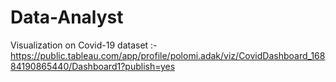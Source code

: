 # Data-Analyst

Visualization on Covid-19 dataset :-
https://public.tableau.com/app/profile/polomi.adak/viz/CovidDashboard_16884190865440/Dashboard1?publish=yes
